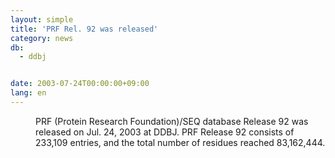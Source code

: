 ```yaml
---
layout: simple
title: 'PRF Rel. 92 was released'
category: news
db:
  - ddbj


date: 2003-07-24T00:00:00+09:00
lang: en
---
```


<dd>PRF (Protein Research Foundation)/SEQ database Release 92 was released on Jul. 24, 2003 at DDBJ. PRF Release 92 consists of 233,109 entries, and the total number of residues reached 83,162,444.</dd>
